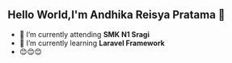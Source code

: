 ## Hello World,I'm Andhika Reisya Pratama 👋

<!--
**andhika-rei/andhika-rei** is a ✨ _special_ ✨ repository because its `README.md` (this file) appears on your GitHub profile.

Here are some ideas to get you started:

- 🔭 I’m currently working on ...
- 🌱 I’m currently learning ...
- 👯 I’m looking to collaborate on ...
- 🤔 I’m looking for help with ...
- 💬 Ask me about ...
- 📫 How to reach me: ...
- 😄 Pronouns: ...
- ⚡ Fun fact: ...
-->
- 🔭 I’m currently attending **SMK N1 Sragi**
- 🌱 I’m currently learning **Laravel Framework**
- 😊😊😊
